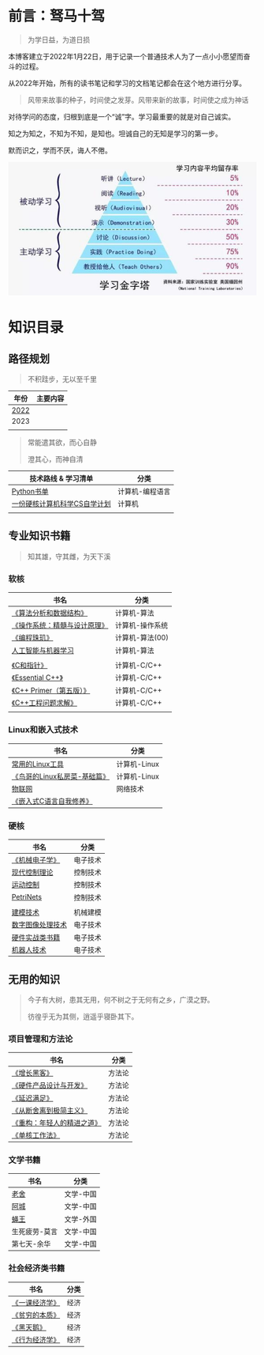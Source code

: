 # 前言：驽马十驾

>  为学日益，为道日损

本博客建立于2022年1月22日，用于记录一个普通技术人为了一点小小愿望而奋斗的过程。

从2022年开始，所有的读书笔记和学习的文档笔记都会在这个地方进行分享。

> 风带来故事的种子，时间使之发芽。风带来新的故事，时间使之成为神话

对待学问的态度，归根到底是一个“诚”字。学习最重要的就是对自己诚实。

知之为知之，不知为不知，是知也。坦诚自己的无知是学习的第一步。

默而识之，学而不厌，诲人不倦。

![如何学习](books\img\HowToLearn.png)

# 知识目录

## 路径规划

> 不积跬步，无以至千里

| 年份                  | 主要内容 |
| --------------------- | -------- |
| [2022](路径.md/#2022) |          |
| 2023                  |          |
|                       |          |

> 常能遣其欲，而心自静
>
> 澄其心，而神自清

| 技术路线 & 学习清单                                        | 分类            |
| ---------------------------------------------------------- | --------------- |
| [Python书单](books\计算机\程序\Python书单)                 | 计算机-编程语言 |
| [一份硬核计算机科学CS自学计划](books\计算机\CSlearning.md) | 计算机          |
|                                                            |                 |



## 专业知识书籍

> 知其雄，守其雌，为天下溪

### 软核

| 书名                                                         | 分类            |
| ------------------------------------------------------------ | --------------- |
| [《算法分析和数据结构》](books\计算机\程序\算法分析和数据结构.md) | 计算机-算法     |
| [《操作系统：精髓与设计原理》](books\计算机\操作系统：精髓与设计原理) | 计算机-操作系统 |
| [《编程珠玑》](books\计算机\程序\编程珠玑.md)                | 计算机-算法(00) |
| [人工智能与机器学习](books\计算机\AI.md)                     | 计算机-算法     |
|  |  |
| [《C和指针》](books\计算机\程序\PointersOnC.md)             | 计算机-C/C++  |
| [《Essential C++》](books\计算机\程序\EssentialC++.md)      | 计算机-C/C++  |
| [《C++ Primer（第五版）》](books\计算机\程序\C++Primer.md)  | 计算机-C/C++  |
| [《C++工程问题求解》](books\计算机\程序\C++工程问题求解.md) | 计算机-C/C++  |
|                                                         |               |
### Linux和嵌入式技术

| 书名                                                         | 分类         |
| ------------------------------------------------------------ | ------------ |
| [常用的Linux工具](books\计算机\Linux\0.常用“轮子”)           | 计算机-Linux |
| [《鸟哥的Linux私房菜-基础篇》](books\计算机\Linux\鸟哥的Linux私房菜-基础篇) | 计算机-Linux |
| [物联网](books\硬件\物联网IoT.md)                            | 网络技术     |
| [《嵌入式C语言自我修养》](books\计算机\程序\嵌入式C.md)      |              |

### 硬核

| 书名                                           | 分类     |
| ---------------------------------------------- | -------- |
| [《机械电子学》](books\硬件\机械电子学.md)     | 电子技术 |
| [现代控制理论](books\硬件\现代控制理论.md)     | 控制技术 |
| [运动控制](books\硬件\运动控制.md)             | 控制技术 |
| [PetriNets](books\硬件\PetriNets)              | 控制技术 |
|                                                |          |
| [建模技术](books\硬件\建模技术.md)             | 机械建模 |
| [数字图像处理技术](books\硬件\数字图像处理.md) | 电子技术 |
| [硬件实战类书籍](books\硬件\硬件实战类.md)     | 电子技术 |
| [机器人技术](books\硬件\机器人技术.md)         | 电子技术 |




## 无用的知识

> 今子有大树，患其无用，何不树之于无何有之乡，广漠之野。
>
> 彷徨乎无为其侧，逍遥乎寝卧其下。

### 项目管理和方法论

| 书名                                                         | 分类   |
| ------------------------------------------------------------ | ------ |
| [《增长黑客》](books\方法论\增长黑客.md)                     | 方法论 |
| [《硬件产品设计与开发》](books\方法论\硬件产品设计与开发.md) | 方法论 |
| [《延迟满足》](books\方法论\延迟满足.md)                     | 方法论 |
| [《从断舍离到极简主义》](books\方法论\从断舍离到极简主义.md) | 方法论 |
| [《重构：年轻人的精进之道》](books\方法论\重构.md)           | 方法论 |
| [《单核工作法》](books\方法论\单核工作法.md)                 | 方法论 |

### 文学书籍

| 书名                       | 分类      |
| -------------------------- | --------- |
| [老舍](books\文学\老舍.md) | 文学-中国 |
| [阿城](books\文学\阿城.md) | 文学-中国 |
| [蝇王](books\文学\蝇王.md) | 文学-外国 |
| 生死疲劳-莫言              | 文学-中国 |
| 第七天-余华                | 文学-中国 |

### 社会经济类书籍

| 书名                                             | 分类 |
| ------------------------------------------------ | ---- |
| [《一课经济学》](books\经济和社会\一课经济学.md) | 经济 |
| [《贫穷的本质》](books\经济和社会\贫穷的本质.md) | 经济 |
| [《黑天鹅》](books\经济和社会\黑天鹅)            | 经济 |
| [《行为经济学》](books\经济和社会\行为经济学)    | 经济 |

